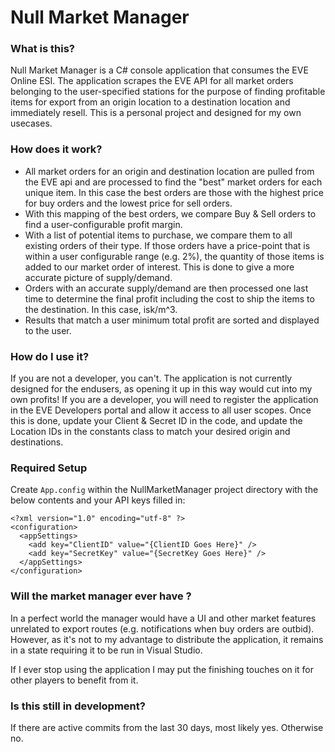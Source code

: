 # Null Market Manager

### What is this?
Null Market Manager is a C# console application that consumes the EVE Online ESI. The application scrapes the EVE API for all market orders belonging to the user-specified stations for the purpose of finding profitable items for export from an origin location to a destination location and immediately resell.
This is a personal project and designed for my own usecases.

### How does it work?
- All market orders for an origin and destination location are pulled from the EVE api and are processed to find the "best" market orders for each unique item. In this case the best orders are those with the highest price for buy orders and the lowest price for sell orders.
- With this mapping of the best orders, we compare Buy & Sell orders to find a user-configurable profit margin.
- With a list of potential items to purchase, we compare them to all existing orders of their type. If those orders have a price-point that is within a user configurable range (e.g. 2%), the quantity of those items is added to our market order of interest. This is done to give a more accurate picture of supply/demand.
- Orders with an accurate supply/demand are then processed one last time to determine the final profit including the cost to ship the items to the destination. In this case, isk/m^3.
- Results that match a user minimum total profit are sorted and displayed to the user.

### How do I use it?
If you are not a developer, you can't. The application is not currently designed for the endusers, as opening it up in this way would cut into my own profits!
If you are a developer, you will need to register the application in the EVE Developers portal and allow it access to all user scopes. Once this is done, update your Client & Secret ID in the code, and update the Location IDs in the constants class to match your desired origin and destinations.

### Required Setup 

Create `App.config` within the NullMarketManager project directory with the below contents and your API keys filled in:

```
<?xml version="1.0" encoding="utf-8" ?>
<configuration>
  <appSettings>
    <add key="ClientID" value="{ClientID Goes Here}" />
    <add key="SecretKey" value="{SecretKey Goes Here}" />
  </appSettings>
</configuration>
```

### Will the market manager ever have <idea>?
In a perfect world the manager would have a UI and other market features unrelated to export routes (e.g. notifications when buy orders are outbid). However, as it's not to my advantage to distribute the application, it remains in a state requiring it to be run in Visual Studio.

If I ever stop using the application I may put the finishing touches on it for other players to benefit from it.

### Is this still in development?
If there are active commits from the last 30 days, most likely yes. Otherwise no.
